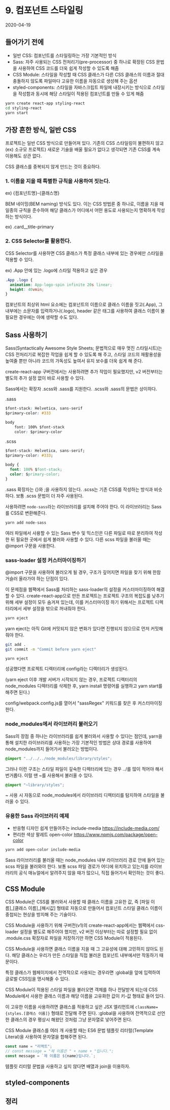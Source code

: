 # 9. 컴포넌트 스타일링

2020-04-19

## 들어가기 전에

- 일반 CSS: 컴포넌트를 스타일링하는 가장 기본적인 방식
- Sass: 자주 사용되는 CSS 전처리기(pre-processor) 중 하나로 확장된 CSS 문법을 사용하여 CSS 코드를 더욱 쉽게 작성할 수 있도록 해줌
- CSS Module: 스타일을 작성할 때 CSS 클래스가 다른 CSS 클래스의 이름과 절대 충돌하지 않도록 파일마다 고유한 이름을 자동으로 생성해 주는 옵션
- styled-components: 스타일을 자바스크립트 파일에 내장시키는 방식으로 스타일을 작성함과 동시에 해당 스타일이 적용된 컴포넌트를 만들 수 있게 해줌

```bash
yarn create react-app styling-react
cd styling-react
yarn start
```

## 가장 흔한 방식, 일반 CSS

프로젝트는 일반 CSS 방식으로 만들어져 있다. 기존의 CSS 스타일링이 불편하지 않고(ex) 소규모 프로젝트) 새로운 기술을 배울 필요가 없다고 생각되면 기존 CSS를 계속 이용해도 상관 없다.

CSS 클래스를 중복되지 않게 만드는 것이 중요하다.

### 1. 이름을 지을 때 특별한 규칙을 사용하여 짓는다.

ex) {컴포넌트명}-{클래스명}

BEM 네이밍(BEM naming) 방식도 있다. 이는 CSS 방법론 중 하나로, 이름을 지을 때 일종의 규칙을 준수하여 해당 클래스가 어디에서 어떤 용도로 사용되는지 명확하게 작성하는 방식이다.

ex) .card\_\_title-primary

### 2. CSS Selector를 활용한다.

CSS Selector를 사용하면 CSS 클래스가 특정 클래스 내부에 있는 경우에만 스타일을 적용할 수 있다.

ex) .App 안에 있는 .logo에 스타일 적용하고 싶은 경우

```css
.App .logo {
  animation: App-logo-spin infinite 20s linear;
  height: 40vmin;
}
```

컴포넌트의 최상위 html 요소에는 컴포넌트의 이름으로 클래스 이름을 짓고(.App), 그 내부에는 소문자를 입력하거나(.logo), header 같은 태그를 사용하여 클래스 이름이 불필요한 경우에는 아예 생략할 수도 있다.

## Sass 사용하기

Sass(Syntactically Awesome Style Sheets; 문법적으로 매우 멋진 스타일시트)는 CSS 전처리기로 복잡한 작업을 쉽게 할 수 있도록 해 주고, 스타일 코드의 재활용성을 높여줄 뿐만 아니라 코드의 가독성도 높여서 유지 보수를 더욱 쉽게 해 준다.

create-react-app 구버전에서는 사용하려면 추가 작업이 필요했지만, v2 버전부터는 별도의 추가 설정 없이 바로 사용할 수 있다.

Sass에서는 확장자 .scss와 .sass를 지원한다. .scss와 .sass의 문법은 상이하다.

.sass

```css
$font-stack: Helvetica, sans-serif
$primary-color: #333

body
    font: 100% $font-stack
    color: $primary-color
```

.scss

```css
$font-stack: Helvetica, sans-serif;
$primary-color: #333;

body {
  font: 100% $font-stack;
  color: $primary-color;
}
```

.sass 확장자는 {}와 ;을 사용하지 않는다. .scss는 기존 CSS를 작성하는 방식과 비슷하다. 보통 .scss 문법이 더 자주 사용된다.

사용하려면 `node-sass`라는 라이브러리를 설치해 주어야 한다. 이 라이브러리는 Sass를 CSS로 변환해준다.

```bash
yarn add node-sass
```

여러 파일에서 사용할 수 있는 Sass 변수 및 믹스인은 다른 파일로 따로 분리하여 작성한 뒤 필요한 곳에서 쉽게 불러와 사용할 수 있다. 다른 scss 파일을 불러올 때는 @import 구문을 사용한다.

### sass-loader 설정 커스터마이징하기

@import 구문을 사용하여 불러오게 될 경우, 구조가 깊어지면 파일을 찾기 위해 한참 거슬러 올라가야 하는 단점이 있다.

이 문제점을 웹팩에서 Sass를 처리하는 sass-loader의 설정을 커스터마이징하여 해결할 수 있다. create-react-app으로 만든 프로젝트는 프로젝트 구조의 복잡도를 낮추기 위해 세부 설정이 모두 숨겨져 있는데, 이를 커스터마이징 하기 위해서는 프로젝트 디렉터리에서 세부 설정을 밖으로 꺼내줘야 한다.

```bash
yarn eject
```

yarn eject는 아직 Git에 커밋되지 않은 변화가 있다면 진행되지 않으므로 먼저 커밋해줘야 한다.

```bash
git add .
git commit -m "Commit before yarn eject"

yarn eject
```

성공했다면 프로젝트 디렉터리에 config라는 디렉터리가 생성된다.

(yarn eject 이후 개발 서버가 시작되지 않는 경우, 프로젝트 디렉터리의 node_modules 디렉터리를 삭제한 후, yarn install 명령어를 실행하고 yarn start를 해주면 된다.)

config/webpack.config.js를 열어서 "sassRegex" 키워드를 찾은 후 커스터마이징 한다.

### node_modules에서 라이브러리 불러오기

Sass의 장점 중 하나는 라이브러리를 쉽게 불러와서 사용할 수 있다는 점인데, yarn을 통해 설치한 라이브러리를 사용하는 가장 기본적인 방법은 상대 경로를 사용하여 node_modules까지 들어가서 불러오는 방법이다.

```css
@import "../../../node_modules/library/styles";
```

그러나 이런 구조는 스타일 파일이 깊숙한 디렉터리에 있는 경우 ../를 많이 적어야 해서 번거롭다. 이럴 땐 ~를 사용해서 불러올 수 있다.

```css
@import "~library/styles";
```

~ 사용 시 자동으로 node_modules에서 라이브러리 디렉터리를 탐지하여 스타일을 불러올 수 있다.

### 유용한 Sass 라이브러리 예제

- 반응형 디자인 쉽게 만들어주는 include-media <https://include-media.com/>
- 편리한 색상 팔레트 open-color <https://www.npmjs.com/package/open-color>

```bash
yarn add open-color include-media
```

Sass 라이브러리를 불러올 때는 node_modules 내부 라이브러리 경로 안에 들어 있는 scss 파일을 불러와야 한다. 보통 scss 파일 경로가 어디에 위치하고 있는지를 라이브러리의 공식 매뉴얼에서 알려주지 않을 때가 많으니, 직접 들어가서 확인하는 것이 좋다.

## CSS Module

CSS Module은 CSS를 불러와서 사용할 때 클래스 이름을 고유한 값, 즉 [파일 이름]\_[클래스 이름]\_[해시값] 형태로 자동으로 만들어서 컴포넌트 스타일 클래스 이름이 중첩되는 현상을 방지해 주는 기술이다.

CSS Module을 사용하기 위해 구버전(v1)의 create-react-app에서는 웹팩에서 css-loader 설정을 별도로 해주어야 했지만, v2 버전 이상부터는 따로 설정할 필요 없이 .module.css 확장자로 파일을 저장하기만 하면 CSS Module이 적용된다.

CSS Module을 사용하면 클래스 이름을 지을 때 그 고유성에 대해 고민하지 않아도 된다. 해당 클래스는 우리가 만든 스타일을 직접 불러온 컴포넌트 내부에서만 작동하기 때문이다.

특정 클래스가 웹페이지에서 전역적으로 사용되는 경우라면 :global을 앞에 입력하여 글로벌 CSS임을 명시해줄 수 있다.

CSS Module이 적용된 스타일 파일을 불러오면 객체를 하나 전달받게 되는데 CSS Module에서 사용한 클래스 이름과 해당 이름을 고유화한 값이 키-값 형태로 들어 있다.

이 고유한 이름을 사용하려면 클래스를 적용하고 싶은 JSX 엘리먼트에 `className= {styles.[클래스 이름]}` 형태로 전달해 주면 된다. :global을 사용하여 전역적으로 선언한 클래스의 경우 평상시 해왔던 것처럼 그냥 문자열로 넣어주면 된다.

CSS Module 클래스를 여러 개 사용할 때는 ES6 문법 템플릿 리터럴(Template Literal)을 사용하여 문자열을 합해주면 된다.

```javascript
const name = "리액트";
// const message = "제 이름은 " + name + "입니다.";
const message = `제 이름은 ${name}입니다.`;
```

템플릿 리터럴 문법을 사용하고 싶지 않다면 배열과 join을 이용하자.

## styled-components

## 정리
